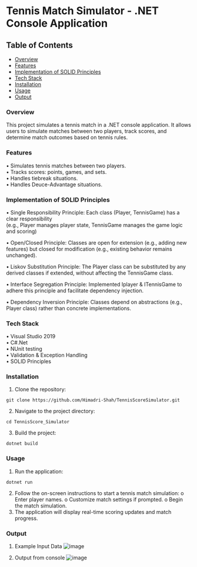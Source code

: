 
# Tennis Match Simulator - .NET Console Application


## Table of Contents

- [Overview](#overview)
- [Features](#Features)
- [Implementation of SOLID Principles](#ImplementationSOLIDPrinciples)
- [Tech Stack](#TechStack)
- [Installation](#installation)
- [Usage](#Usage)
- [Output](#Output)


###  <a name="overview"></a>Overview
This project simulates a tennis match in a .NET console application. It allows users to simulate matches between two players, track scores, and determine match outcomes based on tennis rules.

### Features
•	Simulates tennis matches between two players.                                       
•	Tracks scores: points, games, and sets.                                   
•	Handles tiebreak situations.                
•	Handles Deuce-Advantage situations.

### Implementation of SOLID Principles
•	Single Responsibility Principle: Each class (Player, TennisGame) has a clear responsibility                                                                  
    (e.g., Player manages player state, TennisGame manages the game logic and scoring)


•	Open/Closed Principle: Classes are open for extension                                  (e.g., adding new features) but closed for modification (e.g., existing behavior remains unchanged).         

•	Liskov Substitution Principle: The Player class can be substituted by any derived classes if extended, without affecting the TennisGame class.   

•	Interface Segregation Principle: Implemented Iplayer & ITennisGame to adhere this principle and facilitate dependency injection.

•	Dependency Inversion Principle: Classes depend on abstractions (e.g., Player class) rather than concrete implementations.

### Tech Stack

•	Visual Studio 2019                                      
•	C#.Net                              
•	NUnit testing              
•	Validation & Exception Handling                         
•	SOLID Principles



###  <a name="installation"></a>Installation
1.	Clone the repository:
```
git clone https://github.com/Himadri-Shah/TennisScoreSimulator.git
```
2.	Navigate to the project directory:
```
cd TennisScore_Simulator
```
3.	Build the project:
```
dotnet build
```

### Usage
1.	Run the application:
```
dotnet run
```

2.	Follow the on-screen instructions to start a tennis match simulation:
o	Enter player names.
o	Customize match settings if prompted.
o	Begin the match simulation.
3.	The application will display real-time scoring updates and match progress.

### Output

1. Example Input Data
   ![image](https://github.com/Himadri-Shah/TennisScoreSimulator/assets/58495795/a0ec2e10-44b9-46b3-9222-8bb9c6dd2041)

2.  Output from console
   ![image](https://github.com/Himadri-Shah/TennisScoreSimulator/assets/58495795/7029c262-1845-4fb2-92ae-333fc63c7f6a)

    
   
